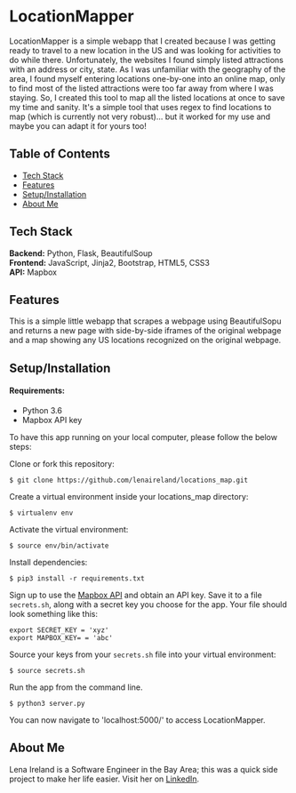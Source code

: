 # LocationMapper

LocationMapper is a simple webapp that I created because I was getting ready to travel to a new location in the US and was looking for activities to do while there.  Unfortunately, the websites I found simply listed attractions with an address or city, state.  As I was unfamiliar with the geography of the area, I found myself entering locations one-by-one into an online map, only to find most of the listed attractions were too far away from where I was staying.  So, I created this tool to map all the listed locations at once to save my time and sanity.  It's a simple tool that uses regex to find locations to map (which is currently not very robust)... but it worked for my use and maybe you can adapt it for yours too!

## Table of Contents

* [Tech Stack](#tech-stack)
* [Features](#features)
* [Setup/Installation](#installation)
* [About Me](#aboutme)

## <a name="tech-stack"></a>Tech Stack

__Backend:__ Python, Flask, BeautifulSoup <br/>
__Frontend:__ JavaScript, Jinja2, Bootstrap, HTML5, CSS3 <br/>
__API:__ Mapbox <br/>

## <a name="features"></a>Features

This is a simple little webapp that scrapes a webpage using BeautifulSopu and returns a new page with side-by-side iframes of the original webpage and a map showing any US locations recognized on the original webpage.

## <a name="installation"></a>Setup/Installation

#### Requirements:

- Python 3.6
- Mapbox API key

To have this app running on your local computer, please follow the below steps:

Clone or fork this repository:
```
$ git clone https://github.com/lenaireland/locations_map.git
```

Create a virtual environment inside your locations_map directory:
```
$ virtualenv env
```

Activate the virtual environment:
```
$ source env/bin/activate
```

Install dependencies:
```
$ pip3 install -r requirements.txt
```

Sign up to use the [Mapbox API](https://www.mapbox.com/signup/) and obtain an API key. Save it to a file `secrets.sh`, along with a secret key you choose for the app. Your file should look something like this:
```
export SECRET_KEY = 'xyz'
export MAPBOX_KEY= = 'abc'
```

Source your keys from your `secrets.sh` file into your virtual environment:
```
$ source secrets.sh
```

Run the app from the command line.
```
$ python3 server.py
```

You can now navigate to 'localhost:5000/' to access LocationMapper.

## <a name="aboutme"></a>About Me
Lena Ireland is a Software Engineer in the Bay Area; this was a quick side project to make her life easier.
Visit her on [LinkedIn](http://www.linkedin.com/in/lenaireland).